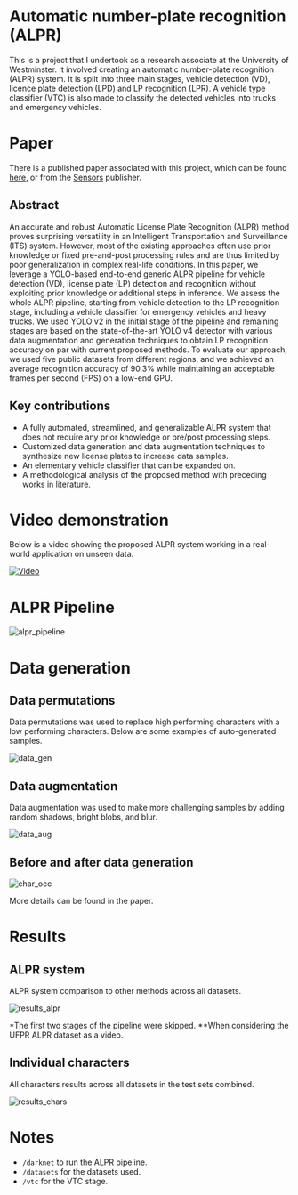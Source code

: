 # Automatic number-plate recognition (ALPR)

This is a project that I undertook as a research associate at the University of Westminster. It involved creating an automatic number-plate recognition (ALPR) system. It is split into three main stages, vehicle detection (VD), licence plate detection (LPD) and LP recognition (LPR). A vehicle type classifier (VTC) is also made to classify the detected vehicles into trucks and emergency vehicles.


# Paper

There is a published paper associated with this project, which can be found [here](paper.pdf), or from the [Sensors](https://www.mdpi.com/1424-8220/22/23/9477#) publisher.

## Abstract

An accurate and robust Automatic License Plate Recognition (ALPR) method proves surprising versatility in an Intelligent Transportation and Surveillance (ITS) system. However, most of the existing approaches often use prior knowledge or fixed pre-and-post processing rules and are thus limited by poor generalization in complex real-life conditions. In this paper, we leverage a YOLO-based end-to-end generic ALPR pipeline for vehicle detection (VD), license plate (LP) detection and recognition without exploiting prior knowledge or additional steps in inference. We assess the whole ALPR pipeline, starting from vehicle detection to the LP recognition stage, including a vehicle classifier for emergency vehicles and heavy trucks. We used YOLO v2 in the initial stage of the pipeline and remaining stages are based on the state-of-the-art YOLO v4 detector with various data augmentation and generation techniques to obtain LP recognition accuracy on par with current proposed methods. To evaluate our approach, we used five public datasets from different regions, and we achieved an average recognition accuracy of 90.3% while maintaining an acceptable frames per second (FPS) on a low-end GPU.

## Key contributions

- A fully automated, streamlined, and generalizable ALPR system that does not require any prior knowledge or pre/post processing steps.
- Customized data generation and data augmentation techniques to synthesize new license plates to increase data samples.
- An elementary vehicle classifier that can be expanded on.
- A methodological analysis of the proposed method with preceding works in literature.


# Video demonstration

Below is a video showing the proposed ALPR system working in a real-world application on unseen data.

[![Video](readme_imgs/demo_vid_thumbnail.jpg)](https://youtu.be/aZFHGMyllAI "video demo")


# ALPR Pipeline

![alpr_pipeline](/readme_imgs/alpr_pipeline.PNG)


# Data generation

## Data permutations

Data permutations was used to replace high performing characters with a low performing characters. Below are some examples of auto-generated samples.

![data_gen](/readme_imgs/data_perm.png)

## Data augmentation

Data augmentation was used to make more challenging samples by adding random shadows, bright blobs, and blur.

![data_aug](/readme_imgs/data_aug.jpg)

## Before and after data generation

![char_occ](/readme_imgs/char_occ.png)

More details can be found in the paper.


# Results

## ALPR system
ALPR system comparison to other methods across all datasets.

![results_alpr](/readme_imgs/results_alpr.png)

*The first two stages of the pipeline were skipped. **When considering the UFPR ALPR dataset as a video.

## Individual characters

All characters results across all datasets in the test sets combined.

![results_chars](/readme_imgs/results_chars.png)


# Notes

- `/darknet` to run the ALPR pipeline.
- `/datasets` for the datasets used.
- `/vtc` for the VTC stage.
